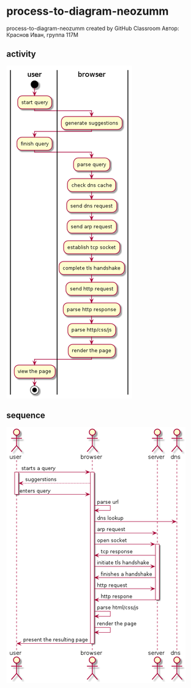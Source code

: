# process-to-diagram-neozumm
process-to-diagram-neozumm created by GitHub Classroom
Автор: Краснов Иван, группа 117М
## activity
![ACT](activity.png)


## sequence
![SEQ](sequence.png)
